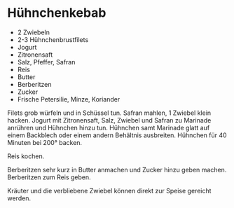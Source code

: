 ﻿# Hühnchenkebab

- 2 Zwiebeln
- 2-3 Hühnchenbrustfilets
- Jogurt
- Zitronensaft
- Salz, Pfeffer, Safran
- Reis
- Butter
- Berberitzen
- Zucker
- Frische Petersilie, Minze, Koriander

Filets grob würfeln und in Schüssel tun.
Safran mahlen, 1 Zwiebel klein hacken.
Jogurt mit Zitronensaft, Salz, Zwiebel und Safran zu Marinade anrühren und Hühnchen hinzu tun.
Hühnchen samt Marinade glatt auf einem Backblech oder einem andern Behältnis ausbreiten.
Hühnchen für 40 Minuten bei 200° backen.

Reis kochen.

Berberitzen sehr kurz in Butter anmachen und Zucker hinzu geben machen.
Berberitzen zum Reis geben.

Kräuter und die verbliebene Zwiebel können direkt zur Speise gereicht werden.

